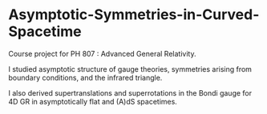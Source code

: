 # Asymptotic-Symmetries-in-Curved-Spacetime
Course project for PH 807 : Advanced General Relativity.

I studied asymptotic structure of gauge theories, symmetries arising from boundary conditions, and the infrared triangle.

I also derived supertranslations and superrotations in the Bondi gauge for 4D GR in asymptotically flat and (A)dS spacetimes.
